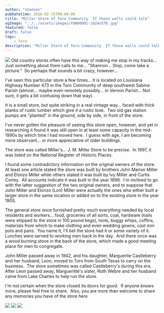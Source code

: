 ```yaml
---
author: "shannon"
pubDatetime: 2016-02-15T00:00:00
title: "Miller Store of Toro Community  If these walls could talk"
ogImage: "../../assets/images/YUN00001-1024x576.jpg"
featured: false
draft: false
tags: 
    - Toro
description: "Miller Store of Toro Community  If these walls could talk"
---
```


![](@assets/images/YUN00001-1024x576.jpg) Old country stores often have this way of making me stop in my tracks... Just something about them calls to me... "Shannon... Stop, come take a picture."  So perhaps that sounds a bit crazy, however...

<!--more-->

I've seen this particular store a few times... it is located on Louisiana Highway Number 473 in the Toro Community of deep southwest Sabine Parish (almost... maybe even remotely possibly... _in_ Vernon Parish... Not sure, it gets a bit confusing down that way).

It is a small store, but quite striking in a real vintage way... faced with thick planks of rustic lumber which give it a rustic look.  Two old gas station pumps are "planted" in the ground, side by side, in front of the store.

I've never gotten the pleasure of seeing this store open, however, and yet in researching it found it was still open in at least some capacity in the mid-1990s by which time I had moved here.  I guess with age, I am becoming more observant... or more appreciative of older buildings.

The store was called Miller's... J. M. Miller Store to be precise.  In 1997, it was listed on the National Register of Historic Places.

I found some contradictory information on the original owners of the store.  At least one article stated the store was built by brothers John Marion Miller and Elonzo Miller while others stated it was built by Ivy Miller and Curtis Corley.  All accounts indicate it was built in the year 1896.  I'm inclined to go with the latter suggestion of the two original owners, and to suppose that John Miller and Elonzo (Lon) Miller were actually the ones who either built a larger store in the same location or added on to the existing store in the year 1905.

The general store once furnished pretty much everything needed by local residents and workers... food, groceries of all sorts, coal, hardware (nails were shipped to the store in 100 pound kegs), tools, buggy whips, coffins, materials from which to make clothing and even wedding gowns, cast iron pots and pans.  You name it, I'll bet the store had it or some variety of it.  Lunches were served to working men back in the day.  And there once was a wood burning stove in the back of the store, which made a good meeting place for men to congregate.

John Miller passed away in 1942, and his daughter, Marguerite Castleberry and her husband, Leon, moved to Toro from South Texas to carry on the business.  The store sometimes was called Castleberry's during this era.  After Leon passed away, Margueritte's sister, Ruth Webre and her husband came from Lake Charles to help run the store.

I'm not certain when the store closed its doors for good.  If anyone knows more, please feel free to share.  Also, you are more than welcome to share any memories you have of the store here 

![](@assets/images/YUN00006-1-1024x576.jpg) ![](@assets/images/YUN00007-1024x576.jpg) ![](@assets/images/YUN00008-1024x576.jpg)
